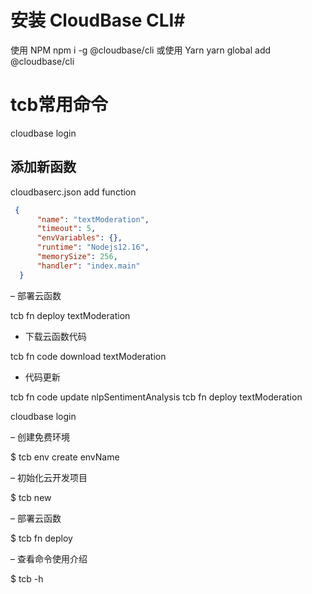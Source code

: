 # 安装 CloudBase CLI#
使用 NPM
npm i -g @cloudbase/cli
或使用 Yarn
yarn global add @cloudbase/cli


# tcb常用命令
cloudbase login

## 添加新函数
cloudbaserc.json add function
```json
 {
      "name": "textModeration",
      "timeout": 5,
      "envVariables": {},
      "runtime": "Nodejs12.16",
      "memorySize": 256,
      "handler": "index.main"
  }
```

– 部署云函数

tcb fn deploy textModeration 

- 下载云函数代码

tcb fn code download textModeration


- 代码更新

tcb fn code update nlpSentimentAnalysis
tcb fn deploy textModeration


cloudbase login

– 创建免费环境

  $ tcb env create envName

– 初始化云开发项目

  $ tcb new

– 部署云函数

  $ tcb fn deploy

– 查看命令使用介绍

  $ tcb -h